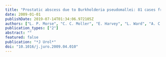 ```yaml
---
title: "Prostatic abscess due to Burkholderia pseudomallei: 81 cases from a 19-year prospective melioidosis study"
date: 2009-01-01
publishDate: 2019-07-14T01:34:06.972105Z
authors: ["L. P. Morse", "C. C. Moller", "E. Harvey", "L. Ward", "A. C. Cheng", "P. J. Carson", "B. J. Currie"]
publication_types: ["2"]
abstract: ""
featured: false
publication: "*J Urol*"
doi: "10.1016/j.juro.2009.04.010"
---
```



